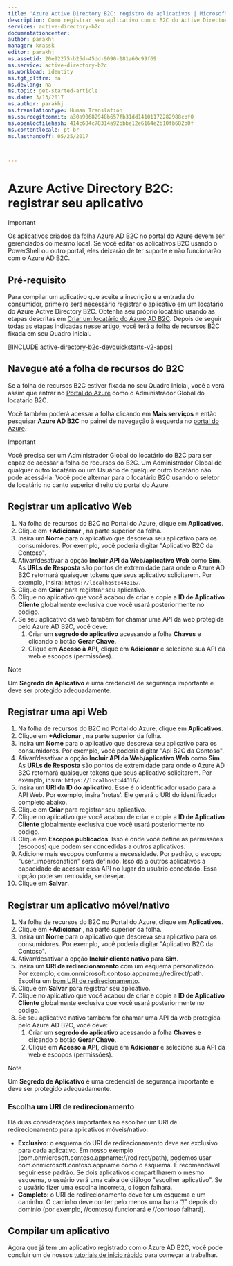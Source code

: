 ```yaml
---
title: 'Azure Active Directory B2C: registro de aplicativos | Microsoft Docs'
description: Como registrar seu aplicativo com o B2C do Active Directory do Azure
services: active-directory-b2c
documentationcenter: 
author: parakhj
manager: krassk
editor: parakhj
ms.assetid: 20e92275-b25d-45dd-9090-181a60c99f69
ms.service: active-directory-b2c
ms.workload: identity
ms.tgt_pltfrm: na
ms.devlang: na
ms.topic: get-started-article
ms.date: 3/13/2017
ms.author: parakhj
ms.translationtype: Human Translation
ms.sourcegitcommit: a30a90682948b657fb31dd14101172282988cbf0
ms.openlocfilehash: 414c684c78314a92bbbe12e6164e2b10fb682b0f
ms.contentlocale: pt-br
ms.lasthandoff: 05/25/2017



---
```

# <a name="azure-active-directory-b2c-register-your-application"></a>Azure Active Directory B2C: registrar seu aplicativo

> [!IMPORTANT]
> Os aplicativos criados da folha Azure AD B2C no portal do Azure devem ser gerenciados do mesmo local. Se você editar os aplicativos B2C usando o PowerShell ou outro portal, eles deixarão de ter suporte e não funcionarão com o Azure AD B2C.
> 
> 

## <a name="prerequisite"></a>Pré-requisito
Para compilar um aplicativo que aceite a inscrição e a entrada do consumidor, primeiro será necessário registrar o aplicativo em um locatário do Azure Active Directory B2C. Obtenha seu próprio locatário usando as etapas descritas em [Criar um locatário do Azure AD B2C](active-directory-b2c-get-started.md). Depois de seguir todas as etapas indicadas nesse artigo, você terá a folha de recursos B2C fixada em seu Quadro Inicial.

[!INCLUDE [active-directory-b2c-devquickstarts-v2-apps](../../includes/active-directory-b2c-devquickstarts-v2-apps.md)]

## <a name="navigate-to-the-b2c-features-blade"></a>Navegue até a folha de recursos do B2C
Se a folha de recursos B2C estiver fixada no seu Quadro Inicial, você a verá assim que entrar no [Portal do Azure](https://portal.azure.com/) como o Administrador Global do locatário B2C.

Você também poderá acessar a folha clicando em **Mais serviços** e então pesquisar **Azure AD B2C** no painel de navegação à esquerda no [portal do Azure](https://portal.azure.com/).

> [!IMPORTANT]
> Você precisa ser um Administrador Global do locatário do B2C para ser capaz de acessar a folha de recursos do B2C. Um Administrador Global de qualquer outro locatário ou um Usuário de qualquer outro locatário não pode acessá-la.  Você pode alternar para o locatário B2C usando o seletor de locatário no canto superior direito do portal do Azure.
> 
> 

## <a name="register-a-web-application"></a>Registrar um aplicativo Web
1. Na folha de recursos do B2C no Portal do Azure, clique em **Aplicativos**.
2. Clique em **+Adicionar** , na parte superior da folha.
3. Insira um **Nome** para o aplicativo que descreva seu aplicativo para os consumidores. Por exemplo, você poderia digitar "Aplicativo B2C da Contoso".
4. Ativar/desativar a opção **Incluir API da Web/aplicativo Web** como **Sim**. As **URLs de Resposta** são pontos de extremidade para onde o Azure AD B2C retornará quaisquer tokens que seus aplicativo solicitarem. Por exemplo, insira: `https://localhost:44316/`.
5. Clique em **Criar** para registrar seu aplicativo.
6. Clique no aplicativo que você acabou de criar e copie a **ID de Aplicativo Cliente** globalmente exclusiva que você usará posteriormente no código. 
7. Se seu aplicativo da web também for chamar uma API da web protegida pelo Azure AD B2C, você deve:
   1. Criar um **segredo do aplicativo** acessando a folha **Chaves** e clicando o botão **Gerar Chave**.
   2. Clique em **Acesso à API**, clique em **Adicionar** e selecione sua API da web e escopos (permissões).

> [!NOTE]
> Um **Segredo de Aplicativo** é uma credencial de segurança importante e deve ser protegido adequadamente.
> 
   

## <a name="register-a-web-api"></a>Registrar uma api Web
1. Na folha de recursos do B2C no Portal do Azure, clique em **Aplicativos**.
2. Clique em **+Adicionar** , na parte superior da folha.
3. Insira um **Nome** para o aplicativo que descreva seu aplicativo para os consumidores. Por exemplo, você poderia digitar "Api B2C da Contoso".
4. Ativar/desativar a opção **Incluir API da Web/aplicativo Web** como **Sim**. As **URLs de Resposta** são pontos de extremidade para onde o Azure AD B2C retornará quaisquer tokens que seus aplicativo solicitarem. Por exemplo, insira: `https://localhost:44316/`.
5. Insira um **URI da ID do aplicativo**. Esse é o identificador usado para a API Web. Por exemplo, insira 'notas'. Ele gerará o URI do identificador completo abaixo. 
6. Clique em **Criar** para registrar seu aplicativo.
7. Clique no aplicativo que você acabou de criar e copie a **ID de Aplicativo Cliente** globalmente exclusiva que você usará posteriormente no código.
8. Clique em **Escopos publicados**. Isso é onde você define as permissões (escopos) que podem ser concedidas a outros aplicativos.
9. Adicione mais escopos conforme a necessidade. Por padrão, o escopo "user_impersonation" será definido. Isso dá a outros aplicativos a capacidade de acessar essa API no lugar do usuário conectado. Essa opção pode ser removida, se desejar. 
10. Clique em **Salvar**.

## <a name="register-a-mobilenative-application"></a>Registrar um aplicativo móvel/nativo
1. Na folha de recursos do B2C no Portal do Azure, clique em **Aplicativos**.
2. Clique em **+Adicionar** , na parte superior da folha.
3. Insira um **Nome** para o aplicativo que descreva seu aplicativo para os consumidores. Por exemplo, você poderia digitar "Aplicativo B2C da Contoso".
4. Ativar/desativar a opção **Incluir cliente nativo** para **Sim**.
5. Insira um **URI de redirecionamento** com um esquema personalizado. Por exemplo, com.onmicrosoft.contoso.appname://redirect/path. Escolha um [bom URI de redirecionamento](#choosing-a-redirect-uri).
6. Clique em **Salvar** para registrar seu aplicativo.
7. Clique no aplicativo que você acabou de criar e copie a **ID de Aplicativo Cliente** globalmente exclusiva que você usará posteriormente no código.
8. Se seu aplicativo nativo também for chamar uma API da web protegida pelo Azure AD B2C, você deve:
   1. Criar um **segredo do aplicativo** acessando a folha **Chaves** e clicando o botão **Gerar Chave**.
   2. Clique em **Acesso à API**, clique em **Adicionar** e selecione sua API da web e escopos (permissões).

> [!NOTE]
> Um **Segredo de Aplicativo** é uma credencial de segurança importante e deve ser protegido adequadamente.
> 

### <a name="choosing-a-redirect-uri"></a>Escolha um URI de redirecionamento
Há duas considerações importantes ao escolher um URI de redirecionamento para aplicativos móveis/nativo: 
* **Exclusivo**: o esquema do URI de redirecionamento deve ser exclusivo para cada aplicativo. Em nosso exemplo (com.onmicrosoft.contoso.appname://redirect/path), podemos usar com.onmicrosoft.contoso.appname como o esquema. É recomendável seguir esse padrão. Se dois aplicativos compartilharem o mesmo esquema, o usuário verá uma caixa de diálogo "escolher aplicativo". Se o usuário fizer uma escolha incorreta, o logon falhará. 
* **Completo**: o URI de redirecionamento deve ter um esquema e um caminho. O caminho deve conter pelo menos uma barra “/” depois do domínio (por exemplo, //contoso/ funcionará e //contoso falhará). 

## <a name="build-an-application"></a>Compilar um aplicativo
Agora que já tem um aplicativo registrado com o Azure AD B2C, você pode concluir um de nossos [tutoriais de início rápido](active-directory-b2c-overview.md#get-started) para começar a trabalhar.


